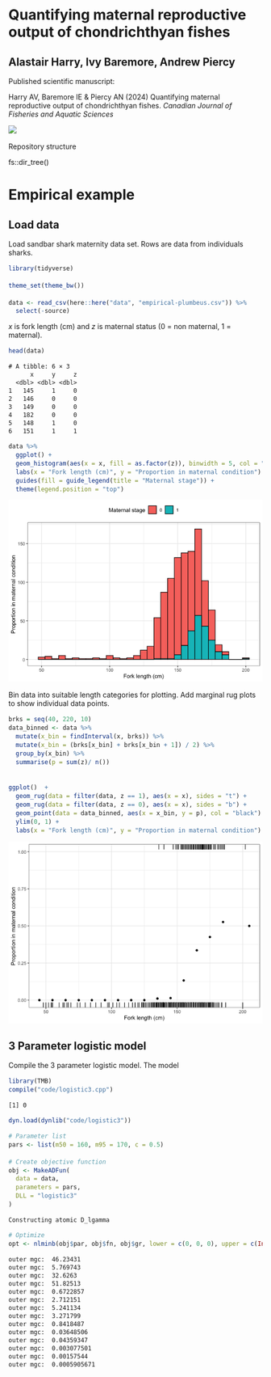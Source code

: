 # Quantifying maternal reproductive output of chondrichthyan fishes


## Alastair Harry, Ivy Baremore, Andrew Piercy

Published scientific manuscript:

Harry AV, Baremore IE & Piercy AN (2024) Quantifying maternal
reproductive output of chondrichthyan fishes. *Canadian Journal of
Fisheries and Aquatic Sciences*

![](https://mc06.manuscriptcentral.com/societyimages/cjfas-pubs/scholarOne-CJFAS_en_US.png)

Repository structure

fs::dir_tree()

# Empirical example

## Load data

Load sandbar shark maternity data set. Rows are data from individuals
sharks.

``` r
library(tidyverse)

theme_set(theme_bw())

data <- read_csv(here::here("data", "empirical-plumbeus.csv")) %>% 
  select(-source)
```

*x* is fork length (cm) and *z* is maternal status (0 = non maternal, 1
= maternal).

``` r
head(data)
```

    # A tibble: 6 × 3
          x     y     z
      <dbl> <dbl> <dbl>
    1   145     1     0
    2   146     0     0
    3   149     0     0
    4   182     0     0
    5   148     1     0
    6   151     1     1

``` r
data %>% 
  ggplot() + 
  geom_histogram(aes(x = x, fill = as.factor(z)), binwidth = 5, col = "black") +
  labs(x = "Fork length (cm)", y = "Proportion in maternal condition") + 
  guides(fill = guide_legend(title = "Maternal stage")) + 
  theme(legend.position = "top")
```

![](README_files/figure-commonmark/unnamed-chunk-3-1.png)

Bin data into suitable length categories for plotting. Add marginal rug
plots to show individual data points.

``` r
brks = seq(40, 220, 10)
data_binned <- data %>%
  mutate(x_bin = findInterval(x, brks)) %>% 
  mutate(x_bin = (brks[x_bin] + brks[x_bin + 1]) / 2) %>% 
  group_by(x_bin) %>%
  summarise(p = sum(z)/ n())


ggplot()  + 
  geom_rug(data = filter(data, z == 1), aes(x = x), sides = "t") +
  geom_rug(data = filter(data, z == 0), aes(x = x), sides = "b") +
  geom_point(data = data_binned, aes(x = x_bin, y = p), col = "black") + 
  ylim(0, 1) +
  labs(x = "Fork length (cm)", y = "Proportion in maternal condition")
```

![](README_files/figure-commonmark/unnamed-chunk-4-1.png)

## 3 Parameter logistic model

Compile the 3 parameter logistic model. The model

``` r
library(TMB)
compile("code/logistic3.cpp")
```

    [1] 0

``` r
dyn.load(dynlib("code/logistic3"))
```

``` r
# Parameter list
pars <- list(m50 = 160, m95 = 170, c = 0.5)

# Create objective function
obj <- MakeADFun(
  data = data,
  parameters = pars,
  DLL = "logistic3"
)
```

    Constructing atomic D_lgamma

``` r
# Optimize
opt <- nlminb(obj$par, obj$fn, obj$gr, lower = c(0, 0, 0), upper = c(Inf, Inf, 1))
```

    outer mgc:  46.23431 
    outer mgc:  5.769743 
    outer mgc:  32.6263 
    outer mgc:  51.82513 
    outer mgc:  0.6722857 
    outer mgc:  2.712151 
    outer mgc:  5.241134 
    outer mgc:  3.271799 
    outer mgc:  0.8418487 
    outer mgc:  0.03648506 
    outer mgc:  0.04359347 
    outer mgc:  0.003077501 
    outer mgc:  0.00157544 
    outer mgc:  0.0005905671 
